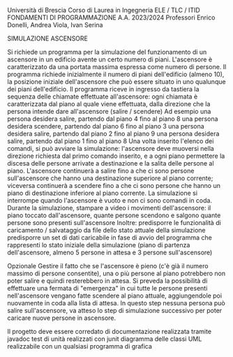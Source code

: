 Università di Brescia
Corso di Laurea in Ingegneria ELE / TLC / ITID
FONDAMENTI DI PROGRAMMAZIONE A.A. 2023/2024
Professori Enrico Donelli, Andrea Viola, Ivan Serina

SIMULAZIONE ASCENSORE

Si richiede un programma per la simulazione del funzionamento di un ascensore in un edificio avente un certo numero di piani. L'ascensore è caratterizzato da una portata massima espressa come numero di persone.
Il programma richiede inizialmente il numero di piani dell'edificio (almeno 10), la posizione iniziale dell'ascensore che può essere situato in uno qualunque dei piani dell'edificio.
Il programma riceve in ingresso da tastiera la sequenza delle chiamate effettuate all'ascensore: ogni chiamata è caratterizzata
dal piano al quale viene effettuata,
dalla direzione che la persona intende dare all'ascensore (salire / scendere)
Ad esempio
una persona desidera salire, partendo dal piano 4 fino al piano 8
una persona desidera scendere, partendo dal piano 6 fino al piano 3
una persona desidera salire, partendo dal piano 2 fino al piano 9
una persona desidera salire, partendo dal piano 1 fino al piano 8
Una volta inserito l'elenco dei comandi, si può avviare la simulazione: l'ascensore deve muoversi nella direzione richiesta dal primo comando inserito, e a ogni piano permettere la discesa delle persone arrivate a destinazione e la salita delle persone al piano.
L'ascensore continuerà a salire fino a che ci sono persone sull'ascensore che hanno una destinazione superiore al piano corrente; viceversa continuerà a scendere fino a che ci sono persone che hanno un piano di destinazione inferiore al piano corrente.
La simulazione si interrompe quando l'ascensore è vuoto e non ci sono comandi in coda.
Durante la simulazione, stampare a video i movimenti dell'ascensore:
il piano toccato dall'ascensore,
quante persone scendono e salgono
quante persone sono presenti sull'ascensore
Inoltre:
predisporre le funzionalità di caricamento / salvataggio da file dello stato attuale della simulazione
predisporre un set di dati caricabile in fase di avvio del programma che rappresenti lo stato iniziale della simulazione (piano di partenza dell'ascensore, almeno 5 persone in attesa e 3 persone sull'ascensore)

Opzionale
Gestire il fatto che se l'ascensore è pieno (c'è già il numero massimo di persone consentite), una o più persone al piano potrebbero non poter salire e quindi resterebbero in attesa.
Si preveda la possibilità di effettuare una fermata di "emergenza" in cui tutte le persone presenti nell'ascensore vengano fatte scendere al piano attuale, aggiungendole poi nuovamente in coda alla lista di attesa. In questo step nessuna persona può salire sull'ascensore, va atteso lo step di simulazione successivo per poter caricare nuove persone in ascensore.


Il progetto deve essere corredato di
documentazione realizzata tramite javadoc
test di unità realizzati con junit
diagramma delle classi UML realizzabile con un qualsiasi programma di grafica




